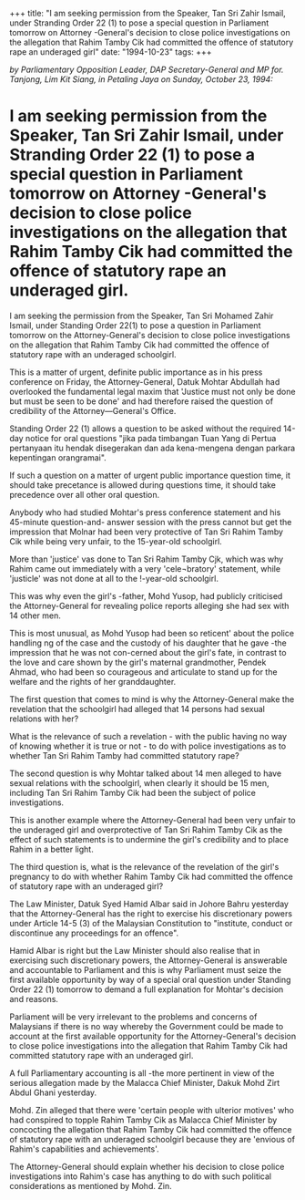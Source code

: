 +++ 
title: "I am seeking permission from the Speaker, Tan Sri Zahir Ismail, under Stranding Order 22 (1) to pose a special question in Parliament tomorrow on Attorney -General's decision to close police investigations on the allegation that Rahim Tamby Cik had committed the offence of statutory rape an underaged girl"
date: "1994-10-23"
tags:
+++

_by Parliamentary Opposition Leader, DAP Secretary-General and MP for. Tanjong, Lim Kit Siang, in Petaling Jaya on Sunday, October 23, 1994:_

# I am seeking permission from the Speaker, Tan Sri Zahir Ismail, under Stranding Order 22 (1) to pose a special question in Parliament tomorrow on Attorney -General's decision to close police investigations on the allegation that Rahim Tamby Cik had committed the offence of statutory rape an underaged girl.

I am seeking the permission from the Speaker, Tan Sri Mohamed Zahir Ismail, under Standing Order 22(1) to pose a question in Parliament tomorrow on the Attorney-General's decision to close police investigations on the allegation that Rahim Tamby Cik had committed the offence of statutory rape with an underaged schoolgirl.</u>

This is a matter of urgent, definite public importance as in his press conference on Friday, the Attorney-General, Datuk Mohtar Abdullah had overlooked the fundamental legal maxim that 'Justice must not only be done but must be seen to be done' and had therefore raised the question of credibility of the Attorney—General's Office.

Standing Order 22 (1) allows a question to be asked without the required 14-day notice for oral questions "jika pada timbangan Tuan Yang di Pertua pertanyaan itu hendak disegerakan dan ada kena-mengena dengan parkara kepentingan orangramai".

If such a question on a matter of urgent public importance question time, it should take precetance is allowed during questions time, it should take precedence over all other oral question. 

Anybody who had studied Mohtar's press conference statement and his 45-minute question-and- answer session	with the press cannot but get the impression that Molnar had been very protective of Tan Sri Rahim Tamby Cik while being very unfair, to the 15-year-old schoolgirl.

More than 'justice' vas done to Tan Sri Rahim Tamby Cjk, which was why Rahim came out immediately with a very 'cele¬bratory' statement, while 'justicle' was not done at all to the !-year-old schoolgirl.

This was why even the girl's -father, Mohd Yusop, had publicly criticised the Attorney-General for revealing police reports alleging she had sex with 14 other men.

This is most unusual, as Mohd Yusop had been so reticent' about the police handling ng of the case and the custody of his daughter that he gave -the impression that he was not con-cerned about the girl's fate, in contrast to the love and care shown by the girl's maternal grandmother, Pendek Ahmad, who had been so courageous and articulate to stand up for the welfare and the rights of her granddaughter.

The first question that comes to mind is why the Attorney-General make the revelation that the schoolgirl had alleged that 14 persons had sexual relations with her?

What is the relevance of such a revelation - with the public having no way of knowing whether it is true or not - to do with police investigations as to whether Tan Sri Rahim Tamby had committed statutory rape?

The second question is why Mohtar talked about 14 men alleged to have sexual relations with the schoolgirl, when clearly it should be 15 men, including Tan Sri Rahim Tamby Cik had been the subject of police investigations.

This is another example where the Attorney-General had been very unfair to the underaged girl and overprotective of Tan Sri Rahim Tamby Cik as the effect of such statements is to undermine the girl's credibility and to place Rahim in a better light.

The third question is, what is the relevance of the revelation of the girl's pregnancy to do with whether Rahim Tamby Cik had committed the offence of statutory rape with an underaged girl?

The Law Minister, Datuk Syed Hamid Albar said in Johore Bahru yesterday that the Attorney-General has the right to exercise his discretionary powers under Article 14-5 (3) of the Malaysian Constitution to "institute, conduct or discontinue any proceedings for an offence".

Hamid Albar is right but the Law Minister should also realise that in exercising such discretionary powers, the Attorney-General is answerable and accountable to Parliament and this is why Parliament must seize the first available opportunity by way of a special oral question under Standing Order 22 (1) tomorrow to demand a full explanation for Mohtar's decision and reasons.

Parliament will be very irrelevant to the problems and concerns of Malaysians if there is no way whereby the Government could be made to account at the first available opportunity for the Attorney-General's decision to close police investigations into the allegation that Rahim Tamby Cik had committed statutory rape with an underaged girl.

A full Parliamentary accounting is all -the more pertinent in view of the serious allegation made by the Malacca Chief Minister, Dakuk Mohd Zirt Abdul Ghani yesterday.

Mohd. Zin alleged that there were 'certain people with ulterior motives' who had conspired to topple Rahim Tamby Cik as Malacca Chief Minister by concocting the allegation that Rahim Tamby Cik had committed the offence of statutory rape with an underaged schoolgirl because they are 'envious of Rahim's capabilities and achievements'.

The Attorney-General should explain whether his decision to close police investigations into Rahim's case has anything to do with such political considerations as mentioned by Mohd. Zin.
 
